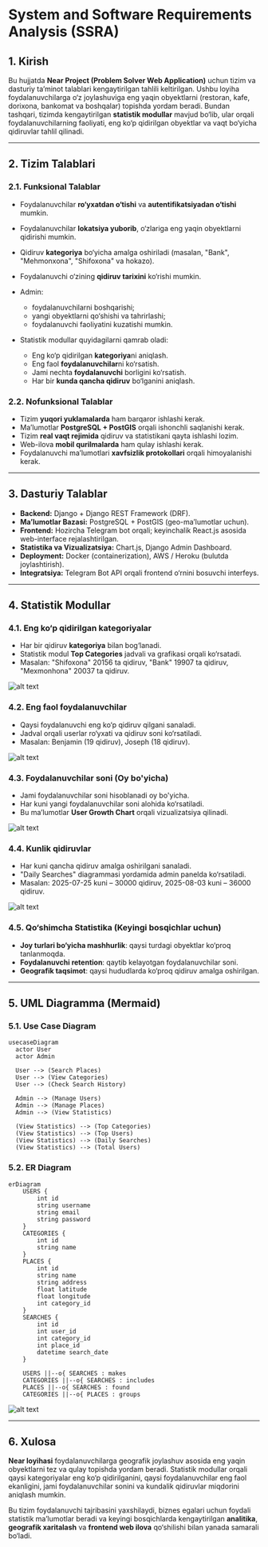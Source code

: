 # System and Software Requirements Analysis (SSRA)

## 1. Kirish

Bu hujjatda **Near Project (Problem Solver Web Application)** uchun tizim va dasturiy ta’minot talablari kengaytirilgan tahlili keltirilgan. Ushbu loyiha foydalanuvchilarga o‘z joylashuviga eng yaqin obyektlarni (restoran, kafe, dorixona, bankomat va boshqalar) topishda yordam beradi. Bundan tashqari, tizimda kengaytirilgan **statistik modullar** mavjud bo‘lib, ular orqali foydalanuvchilarning faoliyati, eng ko‘p qidirilgan obyektlar va vaqt bo‘yicha qidiruvlar tahlil qilinadi.

---

## 2. Tizim Talablari

### 2.1. Funksional Talablar

* Foydalanuvchilar **ro‘yxatdan o‘tishi** va **autentifikatsiyadan o‘tishi** mumkin.
* Foydalanuvchilar **lokatsiya yuborib**, o‘zlariga eng yaqin obyektlarni qidirishi mumkin.
* Qidiruv **kategoriya** bo‘yicha amalga oshiriladi (masalan, "Bank", "Mehmonxona", "Shifoxona" va hokazo).
* Foydalanuvchi o‘zining **qidiruv tarixini** ko‘rishi mumkin.
* Admin:

  * foydalanuvchilarni boshqarishi;
  * yangi obyektlarni qo‘shishi va tahrirlashi;
  * foydalanuvchi faoliyatini kuzatishi mumkin.
* Statistik modullar quyidagilarni qamrab oladi:

  * Eng ko‘p qidirilgan **kategoriya**ni aniqlash.
  * Eng faol **foydalanuvchilar**ni ko‘rsatish.
  * Jami nechta **foydalanuvchi** borligini ko‘rsatish.
  * Har bir **kunda qancha qidiruv** bo‘lganini aniqlash.

### 2.2. Nofunksional Talablar

* Tizim **yuqori yuklamalarda** ham barqaror ishlashi kerak.
* Ma’lumotlar **PostgreSQL + PostGIS** orqali ishonchli saqlanishi kerak.
* Tizim **real vaqt rejimida** qidiruv va statistikani qayta ishlashi lozim.
* Web-ilova **mobil qurilmalarda** ham qulay ishlashi kerak.
* Foydalanuvchi ma’lumotlari **xavfsizlik protokollari** orqali himoyalanishi kerak.

---

## 3. Dasturiy Talablar

* **Backend:** Django + Django REST Framework (DRF).
* **Ma’lumotlar Bazasi:** PostgreSQL + PostGIS (geo-ma’lumotlar uchun).
* **Frontend:** Hozircha Telegram bot orqali; keyinchalik React.js asosida web-interface rejalashtirilgan.
* **Statistika va Vizualizatsiya:** Chart.js, Django Admin Dashboard.
* **Deployment:** Docker (containerization), AWS / Heroku (bulutda joylashtirish).
* **Integratsiya:** Telegram Bot API orqali frontend o‘rnini bosuvchi interfeys.

---

## 4. Statistik Modullar

### 4.1. Eng ko‘p qidirilgan kategoriyalar

* Har bir qidiruv **kategoriya** bilan bog‘lanadi.
* Statistik modul **Top Categories** jadvali va grafikasi orqali ko‘rsatadi.
* Masalan: "Shifoxona" 20156 ta qidiruv, "Bank" 19907 ta qidiruv, "Mexmonhona" 20037 ta qidiruv.

![alt text](image-4.png)

### 4.2. Eng faol foydalanuvchilar

* Qaysi foydalanuvchi eng ko‘p qidiruv qilgani sanaladi.
* Jadval orqali userlar ro‘yxati va qidiruv soni ko‘rsatiladi.
* Masalan: Benjamin (19 qidiruv), Joseph (18 qidiruv).

![alt text](image-3.png)

### 4.3. Foydalanuvchilar soni (Oy bo'yicha)

* Jami foydalanuvchilar soni hisoblanadi oy bo'yicha.
* Har kuni yangi foydalanuvchilar soni alohida ko‘rsatiladi.
* Bu ma’lumotlar **User Growth Chart** orqali vizualizatsiya qilinadi.

![alt text](image-1.png)

### 4.4. Kunlik qidiruvlar

* Har kuni qancha qidiruv amalga oshirilgani sanaladi.
* "Daily Searches" diagrammasi yordamida admin panelda ko‘rsatiladi.
* Masalan: 2025-07-25 kuni – 30000 qidiruv, 2025-08-03 kuni – 36000 qidiruv.

![alt text](image-2.png)

### 4.5. Qo‘shimcha Statistika (Keyingi bosqichlar uchun)

* **Joy turlari bo‘yicha mashhurlik**: qaysi turdagi obyektlar ko‘proq tanlanmoqda.
* **Foydalanuvchi retention**: qaytib kelayotgan foydalanuvchilar soni.
* **Geografik taqsimot**: qaysi hududlarda ko‘proq qidiruv amalga oshirilgan.

---

## 5. UML Diagramma (Mermaid)

### 5.1. Use Case Diagram

```mermaid
usecaseDiagram
  actor User
  actor Admin

  User --> (Search Places)
  User --> (View Categories)
  User --> (Check Search History)

  Admin --> (Manage Users)
  Admin --> (Manage Places)
  Admin --> (View Statistics)

  (View Statistics) --> (Top Categories)
  (View Statistics) --> (Top Users)
  (View Statistics) --> (Daily Searches)
  (View Statistics) --> (Total Users)
```

### 5.2. ER Diagram

```mermaid
erDiagram
    USERS {
        int id
        string username
        string email
        string password
    }
    CATEGORIES {
        int id
        string name
    }
    PLACES {
        int id
        string name
        string address
        float latitude
        float longitude
        int category_id
    }
    SEARCHES {
        int id
        int user_id
        int category_id
        int place_id
        datetime search_date
    }

    USERS ||--o{ SEARCHES : makes
    CATEGORIES ||--o{ SEARCHES : includes
    PLACES ||--o{ SEARCHES : found
    CATEGORIES ||--o{ PLACES : groups
```

![alt text](image.png)

---

## 6. Xulosa

**Near loyihasi** foydalanuvchilarga geografik joylashuv asosida eng yaqin obyektlarni tez va qulay topishda yordam beradi. Statistik modullar orqali qaysi kategoriyalar eng ko‘p qidirilganini, qaysi foydalanuvchilar eng faol ekanligini, jami foydalanuvchilar sonini va kundalik qidiruvlar miqdorini aniqlash mumkin.

Bu tizim foydalanuvchi tajribasini yaxshilaydi, biznes egalari uchun foydali statistik ma’lumotlar beradi va keyingi bosqichlarda kengaytirilgan **analitika**, **geografik xaritalash** va **frontend web ilova** qo‘shilishi bilan yanada samarali bo‘ladi.

